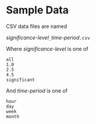 # Sample Data

CSV data files are named

*significance-level*`_`*time-period*`.csv`

Where *significance-level* is one of

    all
    1.0
    2.5
    4.5
    significant

And *time-period* is one of

    hour
    day
    week
    month
